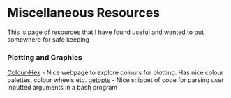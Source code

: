 # Miscellaneous Resources

This is page of resources that I have found useful and wanted to put somewhere for safe keeping 

### Plotting and Graphics 
[Colour-Hex](https://www.color-hex.com) - Nice webpage to explore colours for plotting. Has nice colour palettes, colour wheels etc.
[getopts](https://github.com/asingh164/Misc/blob/master/getopts.parsing.arguments.code.txt) - Nice snippet of code for parsing user inputted arguments in a bash      program
